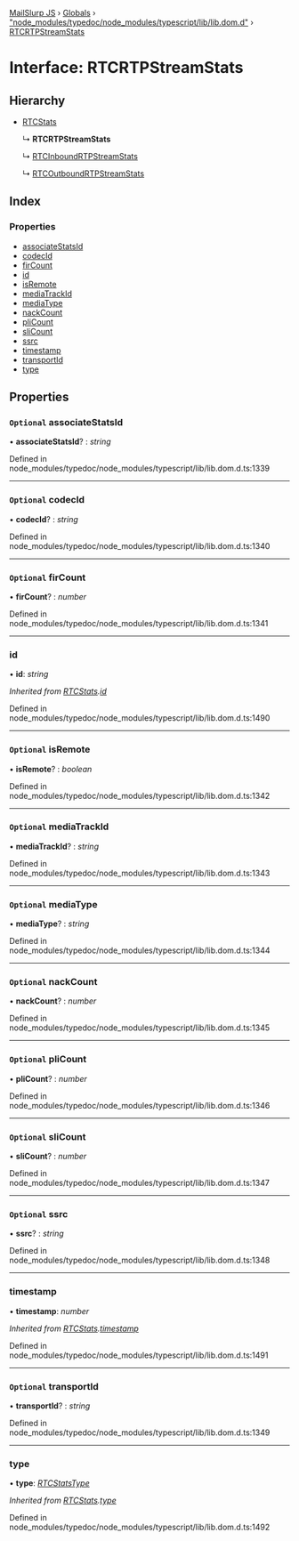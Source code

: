 [MailSlurp JS](../README.md) › [Globals](../globals.md) › ["node_modules/typedoc/node_modules/typescript/lib/lib.dom.d"](../modules/_node_modules_typedoc_node_modules_typescript_lib_lib_dom_d_.md) › [RTCRTPStreamStats](_node_modules_typedoc_node_modules_typescript_lib_lib_dom_d_.rtcrtpstreamstats.md)

# Interface: RTCRTPStreamStats

## Hierarchy

* [RTCStats](_node_modules_typedoc_node_modules_typescript_lib_lib_dom_d_.rtcstats.md)

  ↳ **RTCRTPStreamStats**

  ↳ [RTCInboundRTPStreamStats](_node_modules_typedoc_node_modules_typescript_lib_lib_dom_d_.rtcinboundrtpstreamstats.md)

  ↳ [RTCOutboundRTPStreamStats](_node_modules_typedoc_node_modules_typescript_lib_lib_dom_d_.rtcoutboundrtpstreamstats.md)

## Index

### Properties

* [associateStatsId](_node_modules_typedoc_node_modules_typescript_lib_lib_dom_d_.rtcrtpstreamstats.md#optional-associatestatsid)
* [codecId](_node_modules_typedoc_node_modules_typescript_lib_lib_dom_d_.rtcrtpstreamstats.md#optional-codecid)
* [firCount](_node_modules_typedoc_node_modules_typescript_lib_lib_dom_d_.rtcrtpstreamstats.md#optional-fircount)
* [id](_node_modules_typedoc_node_modules_typescript_lib_lib_dom_d_.rtcrtpstreamstats.md#id)
* [isRemote](_node_modules_typedoc_node_modules_typescript_lib_lib_dom_d_.rtcrtpstreamstats.md#optional-isremote)
* [mediaTrackId](_node_modules_typedoc_node_modules_typescript_lib_lib_dom_d_.rtcrtpstreamstats.md#optional-mediatrackid)
* [mediaType](_node_modules_typedoc_node_modules_typescript_lib_lib_dom_d_.rtcrtpstreamstats.md#optional-mediatype)
* [nackCount](_node_modules_typedoc_node_modules_typescript_lib_lib_dom_d_.rtcrtpstreamstats.md#optional-nackcount)
* [pliCount](_node_modules_typedoc_node_modules_typescript_lib_lib_dom_d_.rtcrtpstreamstats.md#optional-plicount)
* [sliCount](_node_modules_typedoc_node_modules_typescript_lib_lib_dom_d_.rtcrtpstreamstats.md#optional-slicount)
* [ssrc](_node_modules_typedoc_node_modules_typescript_lib_lib_dom_d_.rtcrtpstreamstats.md#optional-ssrc)
* [timestamp](_node_modules_typedoc_node_modules_typescript_lib_lib_dom_d_.rtcrtpstreamstats.md#timestamp)
* [transportId](_node_modules_typedoc_node_modules_typescript_lib_lib_dom_d_.rtcrtpstreamstats.md#optional-transportid)
* [type](_node_modules_typedoc_node_modules_typescript_lib_lib_dom_d_.rtcrtpstreamstats.md#type)

## Properties

### `Optional` associateStatsId

• **associateStatsId**? : *string*

Defined in node_modules/typedoc/node_modules/typescript/lib/lib.dom.d.ts:1339

___

### `Optional` codecId

• **codecId**? : *string*

Defined in node_modules/typedoc/node_modules/typescript/lib/lib.dom.d.ts:1340

___

### `Optional` firCount

• **firCount**? : *number*

Defined in node_modules/typedoc/node_modules/typescript/lib/lib.dom.d.ts:1341

___

###  id

• **id**: *string*

*Inherited from [RTCStats](_node_modules_typedoc_node_modules_typescript_lib_lib_dom_d_.rtcstats.md).[id](_node_modules_typedoc_node_modules_typescript_lib_lib_dom_d_.rtcstats.md#id)*

Defined in node_modules/typedoc/node_modules/typescript/lib/lib.dom.d.ts:1490

___

### `Optional` isRemote

• **isRemote**? : *boolean*

Defined in node_modules/typedoc/node_modules/typescript/lib/lib.dom.d.ts:1342

___

### `Optional` mediaTrackId

• **mediaTrackId**? : *string*

Defined in node_modules/typedoc/node_modules/typescript/lib/lib.dom.d.ts:1343

___

### `Optional` mediaType

• **mediaType**? : *string*

Defined in node_modules/typedoc/node_modules/typescript/lib/lib.dom.d.ts:1344

___

### `Optional` nackCount

• **nackCount**? : *number*

Defined in node_modules/typedoc/node_modules/typescript/lib/lib.dom.d.ts:1345

___

### `Optional` pliCount

• **pliCount**? : *number*

Defined in node_modules/typedoc/node_modules/typescript/lib/lib.dom.d.ts:1346

___

### `Optional` sliCount

• **sliCount**? : *number*

Defined in node_modules/typedoc/node_modules/typescript/lib/lib.dom.d.ts:1347

___

### `Optional` ssrc

• **ssrc**? : *string*

Defined in node_modules/typedoc/node_modules/typescript/lib/lib.dom.d.ts:1348

___

###  timestamp

• **timestamp**: *number*

*Inherited from [RTCStats](_node_modules_typedoc_node_modules_typescript_lib_lib_dom_d_.rtcstats.md).[timestamp](_node_modules_typedoc_node_modules_typescript_lib_lib_dom_d_.rtcstats.md#timestamp)*

Defined in node_modules/typedoc/node_modules/typescript/lib/lib.dom.d.ts:1491

___

### `Optional` transportId

• **transportId**? : *string*

Defined in node_modules/typedoc/node_modules/typescript/lib/lib.dom.d.ts:1349

___

###  type

• **type**: *[RTCStatsType](../modules/_node_modules_typedoc_node_modules_typescript_lib_lib_dom_d_.md#rtcstatstype)*

*Inherited from [RTCStats](_node_modules_typedoc_node_modules_typescript_lib_lib_dom_d_.rtcstats.md).[type](_node_modules_typedoc_node_modules_typescript_lib_lib_dom_d_.rtcstats.md#type)*

Defined in node_modules/typedoc/node_modules/typescript/lib/lib.dom.d.ts:1492
